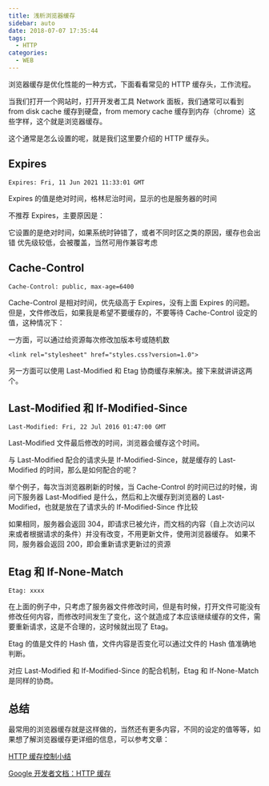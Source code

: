 ```yaml
---
title: 浅析浏览器缓存
sidebar: auto
date: 2018-07-07 17:35:44
tags:
  - HTTP
categories:
  - WEB
---
```


浏览器缓存是优化性能的一种方式，下面看看常见的 HTTP 缓存头，工作流程。

当我们打开一个网站时，打开开发者工具 Network 面板，我们通常可以看到 from disk cache 缓存到硬盘，from memory cache 缓存到内存（chrome）这些字样，这个就是浏览器缓存。

这个通常是怎么设置的呢，就是我们这里要介绍的 HTTP 缓存头。

## Expires

```
Expires: Fri, 11 Jun 2021 11:33:01 GMT
```

Expires 的值是绝对时间，格林尼治时间，显示的也是服务器的时间

不推荐 Expires，主要原因是：

它设置的是绝对时间，如果系统时钟错了，或者不同时区之类的原因，缓存也会出错
优先级较低，会被覆盖，当然可用作兼容考虑

## Cache-Control

```
Cache-Control: public, max-age=6400
```

Cache-Control 是相对时间，优先级高于 Expires，没有上面 Expires 的问题。但是，文件修改后，如果我是希望不要缓存的，不要等待 Cache-Control 设定的值，这种情况下：

一方面，可以通过给资源每次修改加版本号或随机数

```
<link rel="stylesheet" href="styles.css?version=1.0">
```

另一方面可以使用 Last-Modified 和 Etag 协商缓存来解决。接下来就讲讲这两个。

## Last-Modified 和 If-Modified-Since

```
Last-Modified: Fri, 22 Jul 2016 01:47:00 GMT
```

Last-Modified 文件最后修改的时间，浏览器会缓存这个时间。

与 Last-Modified 配合的请求头是 If-Modified-Since，就是缓存的 Last-Modified 的时间，那么是如何配合的呢？

举个例子，每次当浏览器刷新的时候，当 Cache-Control 的时间已过的时候，询问下服务器 Last-Modified 是什么，然后和上次缓存到浏览器的 Last-Modified，也就是放在了请求头的 If-Modified-Since 作比较

如果相同，服务器会返回 304，即请求已被允许，而文档的内容（自上次访问以来或者根据请求的条件）并没有改变，不用更新文件，使用浏览器缓存。
如果不同，服务器会返回 200，即会重新请求更新过的资源

## Etag 和 If-None-Match

```
Etag: xxxx
```

在上面的例子中，只考虑了服务器文件修改时间，但是有时候，打开文件可能没有修改任何内容，而修改时间发生了变化，这个就造成了本应该继续缓存的文件，需要重新请求，这是不合理的，这时候就出现了 Etag。

Etag 的值是文件的 Hash 值，文件内容是否变化可以通过文件的 Hash 值准确地判断。

对应 Last-Modified 和 If-Modified-Since 的配合机制，Etag 和 If-None-Match 是同样的协商。

## 总结

最常用的浏览器缓存就是这样做的，当然还有更多内容，不同的设定的值等等，如果想了解浏览器缓存更详细的信息，可以参考文章：

[HTTP 缓存控制小结](http://www.imweb.io/topic/5795dcb6fb312541492eda8c)

[Google 开发者文档：HTTP 缓存](https://developers.google.com/web/fundamentals/performance/optimizing-content-efficiency/http-caching)
